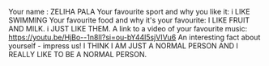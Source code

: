 Your name :   ZELIHA PALA
Your favourite sport and why you like it:   i LIKE SWIMMING
Your favourite food and why it's your favourite:  I LIKE FRUIT AND MILK. i JUST LIKE THEM.
A link to a video of your favourite music:   https://youtu.be/HjBo--1n8lI?si=ou-bY44l5sjVIVu6
An interesting fact about yourself - impress us! I THINK I AM JUST A NORMAL PERSON AND I REALLY LIKE TO BE A NORMAL PERSON.
